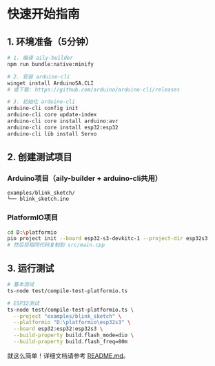 # 快速开始指南

## 1. 环境准备（5分钟）

```bash
# 1. 编译 aily-builder
npm run bundle:native:minify

# 2. 安装 arduino-cli
winget install ArduinoSA.CLI
# 或下载: https://github.com/arduino/arduino-cli/releases

# 3. 初始化 arduino-cli
arduino-cli config init
arduino-cli core update-index
arduino-cli core install arduino:avr
arduino-cli core install esp32:esp32
arduino-cli lib install Servo
```

## 2. 创建测试项目

### Arduino项目（aily-builder + arduino-cli共用）
```
examples/blink_sketch/
└── blink_sketch.ino
```

### PlatformIO项目
```bash
cd D:\platformio
pio project init --board esp32-s3-devkitc-1 --project-dir esp32s3
# 然后将相同代码复制到 src/main.cpp
```

## 3. 运行测试

```bash
# 基本测试
ts-node test/compile-test-platformio.ts

# ESP32测试
ts-node test/compile-test-platformio.ts \
  --project "examples/blink_sketch" \
  --platformio "D:\platformio\esp32s3" \
  --board esp32:esp32:esp32s3 \
  --build-property build.flash_mode=dio \
  --build-property build.flash_freq=80m
```

就这么简单！详细文档请参考 [README.md](README.md)。